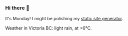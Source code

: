 ### Hi there :wave:

It's Monday! I might be polishing my [static site generator](https://github.com/bewuethr/pandoc-bash-blog).

Weather in Victoria BC: light rain, at +6°C.
